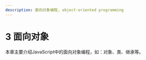 ```yaml
---
description: 面向对象编程, object-oriented programming
---
```


# 3 面向对象

本章主要介绍JavaScript中的面向对象编程，如：对象、类、继承等。
